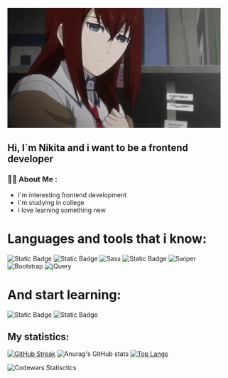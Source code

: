 ![Header](https://github.com/niktos12/niktos12/blob/main/giphy.webp)


## Hi, I`m Nikita and i want to be a frontend developer

### :man_technologist: About Me :

- I`m interesting frontend development
- I`m studying in college
- I love learning something new
# Languages and tools that i know:
  ![Static Badge](https://img.shields.io/badge/HTML5-E34F26?style=flat-square&logo=HTML5&logoColor=white)
  ![Static Badge](https://img.shields.io/badge/CSS3-1572B6?style=for-the-badge&logo=css3&logoColor=white)
  ![Sass](https://img.shields.io/static/v1?style=for-the-badge&message=Sass&color=CC6699&logo=Sass&logoColor=FFFFFF&label=)
  ![Static Badge](https://shields.io/badge/JavaScript-F7DF1E?logo=JavaScript&logoColor=000&style=flat-square)
  ![Swiper](https://img.shields.io/static/v1?style=for-the-badge&message=Swiper&color=6332F6&logo=Swiper&logoColor=FFFFFF&label=)
  ![Bootstrap](https://img.shields.io/badge/bootstrap-%238511FA.svg?style=for-the-badge&logo=bootstrap&logoColor=white)
  ![jQuery](https://img.shields.io/badge/jquery-%230769AD.svg?style=for-the-badge&logo=jquery&logoColor=white)

# And start learning:
![Static Badge](https://shields.io/badge/react-black?logo=react&style=for-the-badge)
![Static Badge](https://img.shields.io/badge/next.js-000000?style=for-the-badge&logo=nextdotjs&logoColor=white)

## My statistics:
[![GitHub Streak](https://streak-stats.demolab.com?user=niktos12&theme=dark)](https://git.io/streak-stats)
![Anurag's GitHub stats](https://github-readme-stats.vercel.app/api?username=niktos12&show_icons=true&theme=radical)
[![Top Langs](https://github-readme-stats.vercel.app/api/top-langs/?username=niktos12)](https://github.com/anuraghazra/github-readme-stats)

![Codewars Statisctics](https://www.codewars.com/users/niktos12/badges/large)


